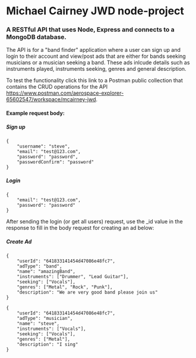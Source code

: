 # Michael Cairney JWD node-project
### A RESTful API that uses Node, Express and connects to a MongoDB database.

The API is for a "band finder" application where a user can sign up and login to their account and view/post ads that are either for bands seeking musicians or a musician seeking a band.
These ads inlcude details such as instruments played, instruments seeking, genres and general description.

To test the functionality click this link to a Postman public collection that contains the CRUD operations for the API
https://www.postman.com/aerospace-explorer-65602547/workspace/mcairney-jwd.

#### Example request body:
##### Sign up
```
{
    "username": "steve",
    "email": "test@123.com",
    "password": "password",
    "passwordConfirm": "password"
}
```
##### Login
```
{
    "email": "test@123.com",
    "password": "password"
}
```
After sending the login (or get all users) request, use the _id value in the response to fill in the body request for creating an ad below:
##### Create Ad
```
{
    "userId": "641833141454d47086e48fc7",
    "adType": "band",
    "name": "amazingBand",
    "instruments": ["Drummer", "Lead Guitar"],
    "seeking": ["Vocals"],
    "genres": ["Metal", "Rock", "Punk"],
    "description": "We are very good band please join us"
}
```
```
{
    "userId": "641833141454d47086e48fc7",
    "adType": "musician",
    "name": "steve",
    "instruments": ["Vocals"],
    "seeking": ["Vocals"],
    "genres": ["Metal"],
    "description": "I sing"
}
```

